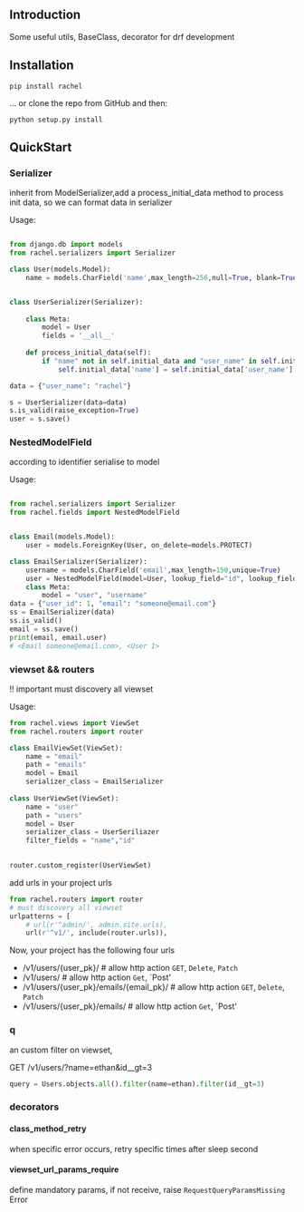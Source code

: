 ## Introduction
Some useful utils, BaseClass, decorator for drf development

## Installation

    pip install rachel 
    
... or clone the repo from GitHub and then:

    python setup.py install

## QuickStart

### Serializer
inherit from ModelSerializer,add a process_initial_data method to process init data, so we can format data in serializer

Usage:

```python

from django.db import models
from rachel.serializers import Serializer

class User(models.Model):
    name = models.CharField('name',max_length=256,null=True, blank=True)


class UserSerializer(Serializer):
    
    class Meta:
        model = User
        fields = '__all__'
    
    def process_initial_data(self):
        if "name" not in self.initial_data and "user_name" in self.initial_data:
            self.initial_data['name'] = self.initial_data['user_name']

data = {"user_name": "rachel"}

s = UserSerializer(data=data)
s.is_valid(raise_exception=True)
user = s.save()
```


### NestedModelField
according to identifier serialise to model 

Usage:
```python

from rachel.serializers import Serializer
from rachel.fields import NestedModelField


class Email(models.Model):
    user = models.ForeignKey(User, on_delete=models.PROTECT)

class EmailSerializer(Serializer):
    username = models.CharField('email',max_length=150,unique=True)
    user = NestedModelField(model=User, lookup_field="id", lookup_field_name="user_id")
    class Meta:
        model = "user", "username"
data = {"user_id": 1, "email": "someone@email.com"}
ss = EmailSerializer(data)
ss.is_valid()
email = ss.save()
print(email, email.user)
# <Email someone@email.com>, <User 1>

```
### viewset && routers
!! important must discovery all viewset

Usage:
```python
from rachel.views import ViewSet 
from rachel.routers import router

class EmailViewSet(ViewSet):
    name = "email"
    path = "emails"
    model = Email
    serializer_class = EmailSerializer
    
class UserViewSet(ViewSet):
    name = "user"
    path = "users"
    model = User
    serializer_class = UserSeriliazer    
    filter_fields = "name","id"

    
router.custom_register(UserViewSet)
```

add urls in your project urls

```python
from rachel.routers import router
# must discovery all viewset
urlpatterns = [
    # url(r'^admin/', admin.site.urls),
    url(r'^v1/', include(router.urls)),   

```

Now, your project has the following four urls

- /v1/users/{user_pk}/ # allow http action `GET`, `Delete`, `Patch` 
- /v1/users/ # allow http action `Get`, `Post'
- /v1/users/{user_pk}/emails/{email_pk}/ # allow http action `GET`, `Delete`, `Patch` 
- /v1/users/{user_pk}/emails/ # allow http action `Get`, `Post'

### q

an custom filter on viewset,

GET /v1/users/?name=ethan&id__gt=3

```python
query = Users.objects.all().filter(name=ethan).filter(id__gt=3)
```

### decorators  
#### class_method_retry
when specific error occurs, retry specific times after sleep second

#### viewset_url_params_require
define mandatory params, if not receive, raise `RequestQueryParamsMissing` Error